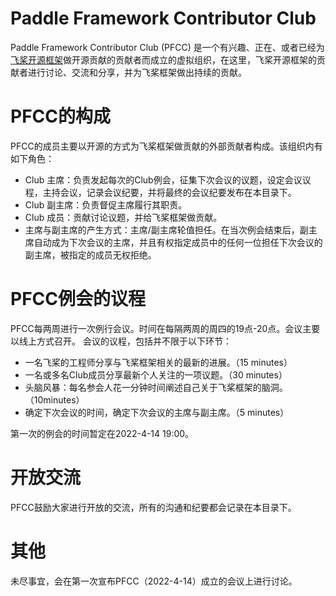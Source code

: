 # Paddle Framework Contributor Club

Paddle Framework Contributor Club (PFCC) 是一个有兴趣、正在、或者已经为[飞桨开源框架](https://github.com/PaddlePaddle/Paddle/)做开源贡献的贡献者而成立的虚拟组织，在这里，飞桨开源框架的贡献者进行讨论、交流和分享，并为飞桨框架做出持续的贡献。

# PFCC的构成

PFCC的成员主要以开源的方式为飞桨框架做贡献的外部贡献者构成。该组织内有如下角色：

- Club 主席：负责发起每次的Club例会，征集下次会议的议题，设定会议议程，主持会议，记录会议纪要，并将最终的会议纪要发布在本目录下。
- Club 副主席：负责督促主席履行其职责。
- Club 成员：贡献讨论议题，并给飞桨框架做贡献。
- 主席与副主席的产生方式：主席/副主席轮值担任。在当次例会结束后，副主席自动成为下次会议的主席，并且有权指定成员中的任何一位担任下次会议的副主席，被指定的成员无权拒绝。

# PFCC例会的议程

PFCC每两周进行一次例行会议。时间在每隔两周的周四的19点-20点。会议主要以线上方式召开。
会议的议程，包括并不限于以下环节：

- 一名飞桨的工程师分享与飞桨框架相关的最新的进展。（15 minutes）
- 一名或多名Club成员分享最新个人关注的一项议题。（30 minutes）
- 头脑风暴：每名参会人花一分钟时间阐述自己关于飞桨框架的脑洞。（10minutes）
- 确定下次会议的时间，确定下次会议的主席与副主席。（5 minutes）

第一次的例会的时间暂定在2022-4-14 19:00。

# 开放交流

PFCC鼓励大家进行开放的交流，所有的沟通和纪要都会记录在本目录下。

# 其他

未尽事宜，会在第一次宣布PFCC（2022-4-14）成立的会议上进行讨论。